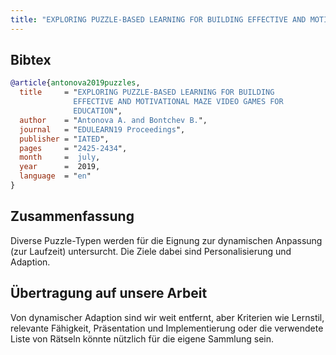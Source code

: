 ```yaml
---
title: "EXPLORING PUZZLE-BASED LEARNING FOR BUILDING EFFECTIVE AND MOTIVATIONAL MAZE VIDEO GAMES FOR EDUCATION"
---
```


## Bibtex

```bibtex
@article{antonova2019puzzles,
  title     = "EXPLORING PUZZLE-BASED LEARNING FOR BUILDING
              EFFECTIVE AND MOTIVATIONAL MAZE VIDEO GAMES FOR
              EDUCATION",
  author    = "Antonova A. and Bontchev B.",
  journal   = "EDULEARN19 Proceedings",
  publisher = "IATED",
  pages     = "2425-2434",
  month     =  july,
  year      =  2019,
  language  = "en"
}
```

## Zusammenfassung

Diverse Puzzle-Typen werden für die Eignung zur dynamischen Anpassung (zur Laufzeit) untersurcht. Die Ziele dabei sind Personalisierung und Adaption.

## Übertragung auf unsere Arbeit

Von dynamischer Adaption sind wir weit entfernt, aber Kriterien wie Lernstil, relevante Fähigkeit, Präsentation und Implementierung oder die verwendete Liste von Rätseln könnte nützlich für die eigene Sammlung sein.
